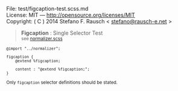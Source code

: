 File:      test/figcaption-test.scss.md  
License:   MIT — http://opensource.org/licenses/MIT  
Copyright: ( C ) 2014 Stefano F. Rausch < stefano@rausch-e.net >

> **Figcaption** : Single Selector Test  
> <small> see [normalizer.scss](../_normalizer.scss.md) </smalll>

    @import "../normalizer";

    figcaption {
        @extend %figcaption;

        content : "@extend %figcaption;";
    }

Only `figcaption` selector definitions should be stated.
